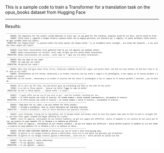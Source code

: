 This is a sample code to train a Transformer for a translation task on the opus_books dataset from Hugging Face

---

Results:

![" results"](1_Z7frcx_FWWp-No7MI3ryGQ.webp)
